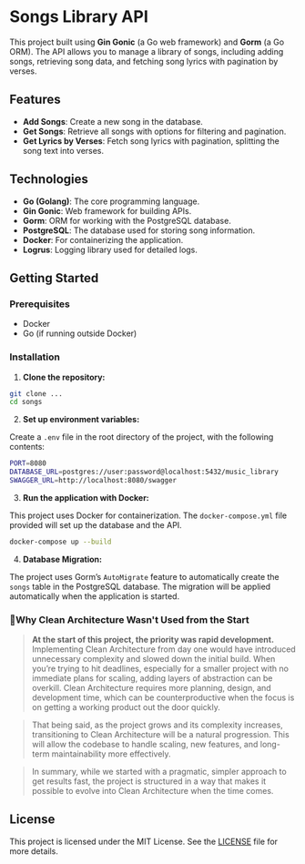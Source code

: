
# Songs Library API

This project built using **Gin Gonic** (a Go web framework) and **Gorm** (a Go ORM). The API allows you to manage a library of songs, including adding songs, retrieving song data, and fetching song lyrics with pagination by verses.

## Features

- **Add Songs**: Create a new song in the database.
- **Get Songs**: Retrieve all songs with options for filtering and pagination.
- **Get Lyrics by Verses**: Fetch song lyrics with pagination, splitting the song text into verses.

## Technologies

- **Go (Golang)**: The core programming language.
- **Gin Gonic**: Web framework for building APIs.
- **Gorm**: ORM for working with the PostgreSQL database.
- **PostgreSQL**: The database used for storing song information.
- **Docker**: For containerizing the application.
- **Logrus**: Logging library used for detailed logs.

## Getting Started

### Prerequisites

- Docker
- Go (if running outside Docker)

### Installation

1. **Clone the repository:**

```bash
git clone ...
cd songs
```

2. **Set up environment variables:**

Create a `.env` file in the root directory of the project, with the following contents:

```bash
PORT=8080
DATABASE_URL=postgres://user:password@localhost:5432/music_library
SWAGGER_URL=http://localhost:8080/swagger
```

3. **Run the application with Docker:**

This project uses Docker for containerization. The `docker-compose.yml` file provided will set up the database and the API.

```bash
docker-compose up --build
```

4. **Database Migration:**

The project uses Gorm’s `AutoMigrate` feature to automatically create the `songs` table in the PostgreSQL database. The migration will be applied automatically when the application is started.

### 🚨Why Clean Architecture Wasn't Used from the Start
> **At the start of this project, the priority was rapid development.** Implementing Clean Architecture from day one would have introduced unnecessary complexity and slowed down the initial build. When you’re trying to hit deadlines, especially for a smaller project with no immediate plans for scaling, adding layers of abstraction can be overkill. Clean Architecture requires more planning, design, and development time, which can be counterproductive when the focus is on getting a working product out the door quickly.

> That being said, as the project grows and its complexity increases, transitioning to Clean Architecture will be a natural progression. This will allow the codebase to handle scaling, new features, and long-term maintainability more effectively.

> In summary, while we started with a pragmatic, simpler approach to get results fast, the project is structured in a way that makes it possible to evolve into Clean Architecture when the time comes.

## License

This project is licensed under the MIT License. See the [LICENSE](LICENSE) file for more details.
